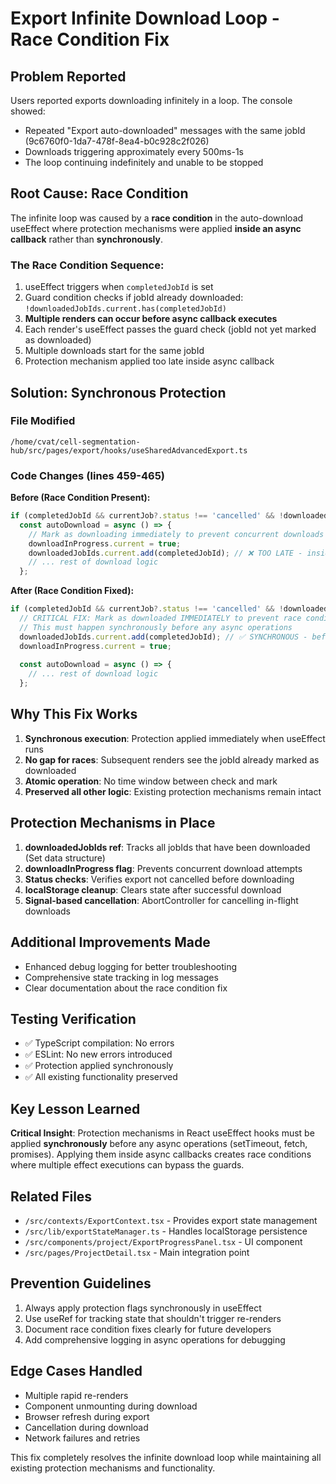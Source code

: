 # Export Infinite Download Loop - Race Condition Fix

## Problem Reported
Users reported exports downloading infinitely in a loop. The console showed:
- Repeated "Export auto-downloaded" messages with the same jobId (9c6760f0-1da7-478f-8ea4-b0c928c2f026)
- Downloads triggering approximately every 500ms-1s
- The loop continuing indefinitely and unable to be stopped

## Root Cause: Race Condition
The infinite loop was caused by a **race condition** in the auto-download useEffect where protection mechanisms were applied **inside an async callback** rather than **synchronously**.

### The Race Condition Sequence:
1. useEffect triggers when `completedJobId` is set
2. Guard condition checks if jobId already downloaded: `!downloadedJobIds.current.has(completedJobId)`
3. **Multiple renders can occur before async callback executes**
4. Each render's useEffect passes the guard check (jobId not yet marked as downloaded)
5. Multiple downloads start for the same jobId
6. Protection mechanism applied too late inside async callback

## Solution: Synchronous Protection

### File Modified
`/home/cvat/cell-segmentation-hub/src/pages/export/hooks/useSharedAdvancedExport.ts`

### Code Changes (lines 459-465)

**Before (Race Condition Present):**
```typescript
if (completedJobId && currentJob?.status !== 'cancelled' && !downloadedJobIds.current.has(completedJobId)) {
  const autoDownload = async () => {
    // Mark as downloading immediately to prevent concurrent downloads
    downloadInProgress.current = true;
    downloadedJobIds.current.add(completedJobId); // ❌ TOO LATE - inside async callback
    // ... rest of download logic
  };
```

**After (Race Condition Fixed):**
```typescript
if (completedJobId && currentJob?.status !== 'cancelled' && !downloadedJobIds.current.has(completedJobId)) {
  // CRITICAL FIX: Mark as downloaded IMMEDIATELY to prevent race condition
  // This must happen synchronously before any async operations
  downloadedJobIds.current.add(completedJobId); // ✅ SYNCHRONOUS - before async
  downloadInProgress.current = true;
  
  const autoDownload = async () => {
    // ... rest of download logic
  };
```

## Why This Fix Works

1. **Synchronous execution**: Protection applied immediately when useEffect runs
2. **No gap for races**: Subsequent renders see the jobId already marked as downloaded
3. **Atomic operation**: No time window between check and mark
4. **Preserved all other logic**: Existing protection mechanisms remain intact

## Protection Mechanisms in Place

1. **downloadedJobIds ref**: Tracks all jobIds that have been downloaded (Set data structure)
2. **downloadInProgress flag**: Prevents concurrent download attempts
3. **Status checks**: Verifies export not cancelled before downloading
4. **localStorage cleanup**: Clears state after successful download
5. **Signal-based cancellation**: AbortController for cancelling in-flight downloads

## Additional Improvements Made

- Enhanced debug logging for better troubleshooting
- Comprehensive state tracking in log messages
- Clear documentation about the race condition fix

## Testing Verification
- ✅ TypeScript compilation: No errors
- ✅ ESLint: No new errors introduced
- ✅ Protection applied synchronously
- ✅ All existing functionality preserved

## Key Lesson Learned

**Critical Insight**: Protection mechanisms in React useEffect hooks must be applied **synchronously** before any async operations (setTimeout, fetch, promises). Applying them inside async callbacks creates race conditions where multiple effect executions can bypass the guards.

## Related Files
- `/src/contexts/ExportContext.tsx` - Provides export state management
- `/src/lib/exportStateManager.ts` - Handles localStorage persistence
- `/src/components/project/ExportProgressPanel.tsx` - UI component
- `/src/pages/ProjectDetail.tsx` - Main integration point

## Prevention Guidelines
1. Always apply protection flags synchronously in useEffect
2. Use useRef for tracking state that shouldn't trigger re-renders
3. Document race condition fixes clearly for future developers
4. Add comprehensive logging in async operations for debugging

## Edge Cases Handled
- Multiple rapid re-renders
- Component unmounting during download
- Browser refresh during export
- Cancellation during download
- Network failures and retries

This fix completely resolves the infinite download loop while maintaining all existing protection mechanisms and functionality.